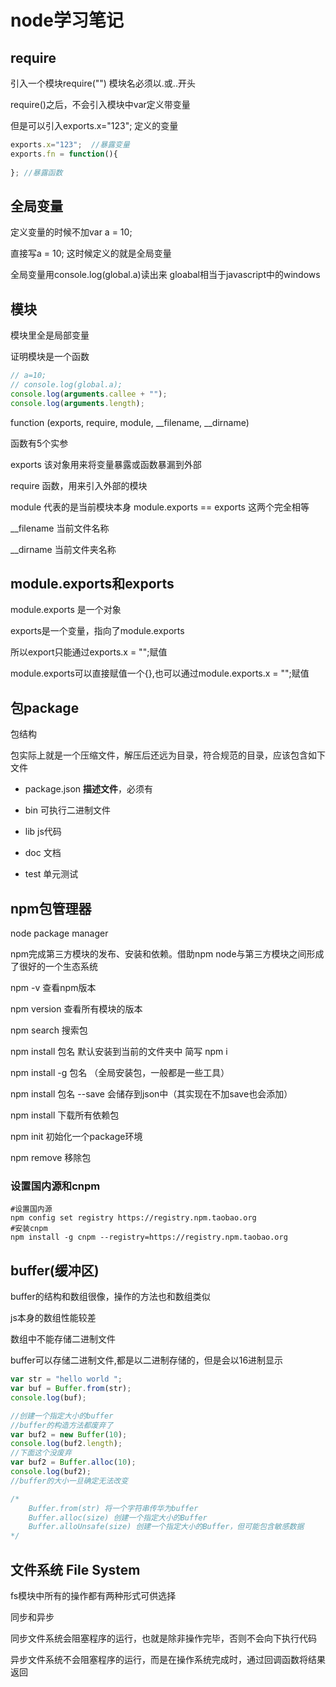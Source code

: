 # node学习笔记

## require

引入一个模块require("")  模块名必须以.或..开头



require()之后，不会引入模块中var定义带变量

但是可以引入exports.x="123";  定义的变量

```javascript
exports.x="123";  //暴露变量
exports.fn = function(){
    
}; //暴露函数
```



## 全局变量

定义变量的时候不加var a = 10;

直接写a = 10;   这时候定义的就是全局变量



全局变量用console.log(global.a)读出来    gloabal相当于javascript中的windows



## 模块

模块里全是局部变量

证明模块是一个函数



```javascript
// a=10;
// console.log(global.a);
console.log(arguments.callee + "");
console.log(arguments.length);
```



function (exports, require, module, \__filename, __dirname) 

函数有5个实参

exports 该对象用来将变量暴露或函数暴漏到外部

require 函数，用来引入外部的模块 

module 代表的是当前模块本身  module.exports == exports 这两个完全相等

\__filename 当前文件名称

__dirname 当前文件夹名称

## module.exports和exports

module.exports 是一个对象

exports是一个变量，指向了module.exports 

所以export只能通过exports.x = "";赋值

module.exports可以直接赋值一个{},也可以通过module.exports.x = "";赋值

## 包package

包结构

包实际上就是一个压缩文件，解压后还远为目录，符合规范的目录，应该包含如下文件

- package.json **描述文件**，必须有

- bin 可执行二进制文件

- lib js代码

- doc 文档

- test 单元测试

  

## npm包管理器

node package manager

npm完成第三方模块的发布、安装和依赖。借助npm node与第三方模块之间形成了很好的一个生态系统

npm -v   查看npm版本

npm  version 查看所有模块的版本

npm search  搜索包

npm install 包名   默认安装到当前的文件夹中   简写  npm i

npm install -g 包名 （全局安装包，一般都是一些工具）

npm install 包名 --save 会储存到json中（其实现在不加save也会添加）

npm install 下载所有依赖包

npm init 初始化一个package环境

npm remove 移除包

### 设置国内源和cnpm

```shell
#设置国内源
npm config set registry https://registry.npm.taobao.org
#安装cnpm
npm install -g cnpm --registry=https://registry.npm.taobao.org
```



## buffer(缓冲区)

buffer的结构和数组很像，操作的方法也和数组类似

js本身的数组性能较差

数组中不能存储二进制文件

buffer可以存储二进制文件,都是以二进制存储的，但是会以16进制显示

```javascript
var str = "hello world ";
var buf = Buffer.from(str);
console.log(buf);

//创建一个指定大小的buffer
//buffer的构造方法都废弃了
var buf2 = new Buffer(10);
console.log(buf2.length);
//下面这个没废弃
var buf2 = Buffer.alloc(10);
console.log(buf2);
//buffer的大小一旦确定无法改变
```

```javascript
/*
	Buffer.from(str) 将一个字符串传华为buffer
	Buffer.alloc(size) 创建一个指定大小的Buffer
	Buffer.alloUnsafe(size) 创建一个指定大小的Buffer，但可能包含敏感数据
*/
```

## 文件系统 File System

fs模块中所有的操作都有两种形式可供选择

同步和异步

同步文件系统会阻塞程序的运行，也就是除非操作完毕，否则不会向下执行代码

异步文件系统不会阻塞程序的运行，而是在操作系统完成时，通过回调函数将结果返回
